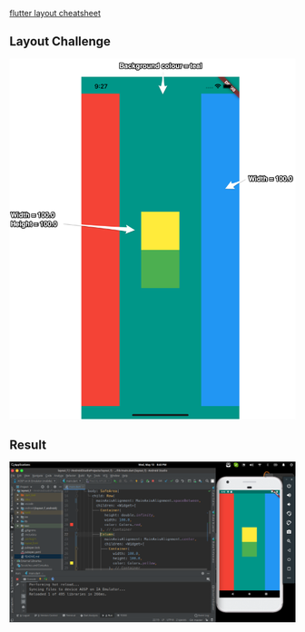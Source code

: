 [flutter layout cheatsheet](https://medium.com/flutter-community/flutter-layout-cheat-sheet-5363348d037e)

## Layout Challenge
![Challenge](https://raw.githubusercontent.com/applination/layout_f/master/Layout-Challenge-Specs.png)
## Result
![result](https://raw.githubusercontent.com/applination/layout_f/master/Screenshot%20from%202020-05-13%2020-43-59.png)
